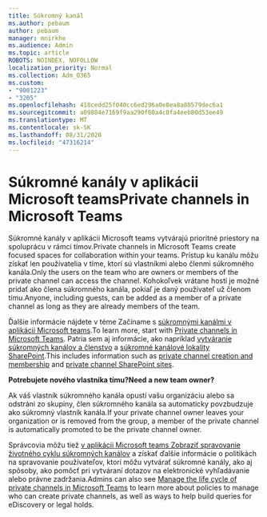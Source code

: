 ```yaml
---
title: Súkromný kanál
ms.author: pebaum
author: pebaum
manager: mnirkhe
ms.audience: Admin
ms.topic: article
ROBOTS: NOINDEX, NOFOLLOW
localization_priority: Normal
ms.collection: Adm_O365
ms.custom:
- "9001223"
- "3205"
ms.openlocfilehash: 418cedd25f040cc6ed296a0e8ea8a80579dec6a1
ms.sourcegitcommit: a09884e7169f9aa290f60a4c8fa4eeb80d53ee49
ms.translationtype: MT
ms.contentlocale: sk-SK
ms.lasthandoff: 08/31/2020
ms.locfileid: "47316214"
---
```

# <a name="private-channels-in-microsoft-teams"></a><span data-ttu-id="e86b7-102">Súkromné kanály v aplikácii Microsoft teams</span><span class="sxs-lookup"><span data-stu-id="e86b7-102">Private channels in Microsoft Teams</span></span>

<span data-ttu-id="e86b7-103">Súkromné kanály v aplikácii Microsoft teams vytvárajú prioritné priestory na spoluprácu v rámci tímov.</span><span class="sxs-lookup"><span data-stu-id="e86b7-103">Private channels in Microsoft Teams create focused spaces for collaboration within your teams.</span></span> <span data-ttu-id="e86b7-104">Prístup ku kanálu môžu získať len používatelia v tíme, ktorí sú vlastníkmi alebo členmi súkromného kanála.</span><span class="sxs-lookup"><span data-stu-id="e86b7-104">Only the users on the team who are owners or members of the private channel can access the channel.</span></span> <span data-ttu-id="e86b7-105">Kohokoľvek vrátane hostí je možné pridať ako člena súkromného kanála, pokiaľ je daný používateľ už členom tímu.</span><span class="sxs-lookup"><span data-stu-id="e86b7-105">Anyone, including guests, can be added as a member of a private channel as long as they are already members of the team.</span></span>

<span data-ttu-id="e86b7-106">Ďalšie informácie nájdete v téme Začíname s [súkromnými kanálmi v aplikácii Microsoft teams](https://docs.microsoft.com/MicrosoftTeams/private-channels).</span><span class="sxs-lookup"><span data-stu-id="e86b7-106">To learn more, start with [Private channels in Microsoft Teams](https://docs.microsoft.com/MicrosoftTeams/private-channels).</span></span> <span data-ttu-id="e86b7-107">Patria sem aj informácie, ako napríklad [vytváranie súkromných kanálov a členstvo](https://docs.microsoft.com/MicrosoftTeams/private-channels#private-channel-creation-and-membership) a [súkromné kanálové lokality SharePoint](https://docs.microsoft.com/MicrosoftTeams/private-channels#private-channel-sharepoint-sites).</span><span class="sxs-lookup"><span data-stu-id="e86b7-107">This includes information such as [private channel creation and membership](https://docs.microsoft.com/MicrosoftTeams/private-channels#private-channel-creation-and-membership) and [private channel SharePoint sites](https://docs.microsoft.com/MicrosoftTeams/private-channels#private-channel-sharepoint-sites).</span></span>

<span data-ttu-id="e86b7-108">**Potrebujete nového vlastníka tímu?**</span><span class="sxs-lookup"><span data-stu-id="e86b7-108">**Need a new team owner?**</span></span>

<span data-ttu-id="e86b7-109">Ak váš vlastník súkromného kanála opustí vašu organizáciu alebo sa odstráni zo skupiny, člen súkromného kanála sa automaticky povzbudzuje ako súkromný vlastník kanála.</span><span class="sxs-lookup"><span data-stu-id="e86b7-109">If your private channel owner leaves your organization or is removed from the group, a member of the private channel is automatically promoted to be the private channel owner.</span></span>

<span data-ttu-id="e86b7-110">Správcovia môžu tiež [v aplikácii Microsoft teams Zobraziť spravovanie životného cyklu súkromných kanálov](https://docs.microsoft.com/MicrosoftTeams/private-channels-life-cycle-management) a získať ďalšie informácie o politikách na spravovanie používateľov, ktorí môžu vytvárať súkromné kanály, ako aj spôsoby, ako pomôcť pri vytváraní dotazov na elektronické vyhľadávanie alebo právne zadržania.</span><span class="sxs-lookup"><span data-stu-id="e86b7-110">Admins can also see [Manage the life cycle of private channels in Microsoft Teams](https://docs.microsoft.com/MicrosoftTeams/private-channels-life-cycle-management) to learn more about policies to manage who can create private channels, as well as ways to help build queries for eDiscovery or legal holds.</span></span>
